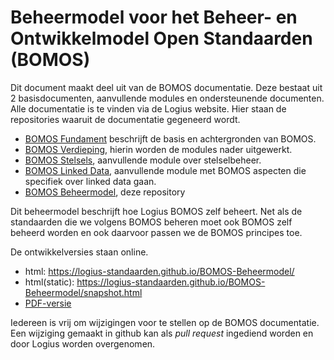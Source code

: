 # Beheermodel voor het Beheer- en Ontwikkelmodel Open Standaarden (BOMOS)

Dit document maakt deel uit van de BOMOS documentatie. Deze bestaat uit
2 basisdocumenten, aanvullende modules en ondersteunende documenten. Alle
documentatie is te vinden via de Logius website. Hier staan de repositories
waaruit de documentatie gegeneerd wordt.
- [BOMOS Fundament](https://www.github.com/Logius-standaarden/BOMOS-Fundament)
  beschrijft de basis en achtergronden van BOMOS.
- [BOMOS Verdieping](https://www.github.com/Logius-standaarden/BOMOS-Verdieping),
  hierin worden de modules nader uitgewerkt.
- [BOMOS Stelsels](https://www.github.com/Logius-standaarden/BOMOS-Stelsels),
  aanvullende module over stelselbeheer.
- [BOMOS Linked Data](https://www.github.com/Logius-standaarden/BOMOS-LinkedData),
  aanvullende module met BOMOS aspecten die specifiek over linked data gaan.
- [BOMOS Beheermodel](https://www.github.com/Logius-standaarden/BOMOS-Beheermodel),
  deze repository

Dit beheermodel beschrijft hoe Logius BOMOS zelf beheert. Net als de standaarden
die we volgens BOMOS beheren moet ook BOMOS zelf beheerd worden en ook daarvoor
passen we de BOMOS principes toe.

De ontwikkelversies staan online.
- html: https://logius-standaarden.github.io/BOMOS-Beheermodel/
- html(static): https://logius-standaarden.github.io/BOMOS-Beheermodel/snapshot.html
- [PDF-versie](https://github.com/Logius-standaarden/BOMOS-Beheermodel/blob/develop/doc.pdf)

Iedereen is vrij om wijzigingen voor te stellen op de BOMOS documentatie.
Een wijziging gemaakt in github kan als _pull request_ ingediend worden
en door Logius worden overgenomen.

